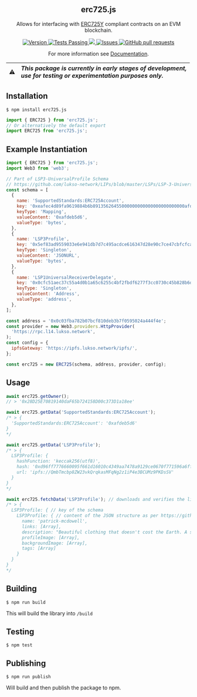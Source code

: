 <p align="center">
 <h2 align="center"><strong>erc725.js</strong></h2>
 <p align="center">Allows for interfacing with <a href="https://github.com/lukso-network/LIPs/blob/master/LSPs/LSP-2-ERC725YJSONSchema.md">ERC725Y</a> compliant contracts on an EVM blockchain.</p>
</p>

<p align="center">
<a href="https://github.com/ERC725Alliance/erc725.js/actions">
    <img alt="Version" src="https://badge.fury.io/js/erc725.js.svg" />
  </a>
  
  <a href="https://github.com/ERC725Alliance/erc725.js/actions">
    <img alt="Tests Passing" src="https://github.com/ERC725Alliance/erc725.js/actions/workflows/node.js.yml/badge.svg" />
  </a>
  <a href="https://codecov.io/gh/ERC725Alliance/erc725.js">
    <img src="https://codecov.io/gh/ERC725Alliance/erc725.js/branch/main/graph/badge.svg" />
  </a>
  <a href="https://github.com/ERC725Alliance/erc725.js/issues">
    <img alt="Issues" src="https://img.shields.io/github/issues/ERC725Alliance/erc725.js?color=0088ff" />
  </a>
  <a href="https://github.com/ERC725Alliance/erc725.js/pulls">
    <img alt="GitHub pull requests" src="https://img.shields.io/github/issues-pr/ERC725Alliance/erc725.js?color=0088ff" />
  </a>
</p>
<p align="center">For more information see <a href="https://docs.lukso.tech/tools/erc725js/getting-started">Documentation</a>.</p>

:warning: | _This package is currently in early stages of development,<br/> use for testing or experimentation purposes only._
:---: | :---

## Installation

```shell script
$ npm install erc725.js
```

```js
import { ERC725 } from 'erc725.js';
// Or alternatively the default export
import ERC725 from 'erc725.js';
```

## Example Instantiation

```js
import { ERC725 } from 'erc725.js';
import Web3 from 'web3';

// Part of LSP3-UniversalProfile Schema
// https://github.com/lukso-network/LIPs/blob/master/LSPs/LSP-3-UniversalProfile.md
const schema = [
  {
    name: 'SupportedStandards:ERC725Account',
    key: '0xeafec4d89fa9619884b6b89135626455000000000000000000000000afdeb5d6',
    keyType: 'Mapping',
    valueContent: '0xafdeb5d6',
    valueType: 'bytes',
  },
  {
    name: 'LSP3Profile',
    key: '0x5ef83ad9559033e6e941db7d7c495acdce616347d28e90c7ce47cbfcfcad3bc5',
    keyType: 'Singleton',
    valueContent: 'JSONURL',
    valueType: 'bytes',
  },
  {
    name: 'LSP1UniversalReceiverDelegate',
    key: '0x0cfc51aec37c55a4d0b1a65c6255c4bf2fbdf6277f3cc0730c45b828b6db8b47',
    keyType: 'Singleton',
    valueContent: 'Address',
    valueType: 'address',
  },
];

const address = '0x0c03fba782b07bcf810deb3b7f0595024a444f4e';
const provider = new Web3.providers.HttpProvider(
  'https://rpc.l14.lukso.network',
);
const config = {
  ipfsGateway: 'https://ipfs.lukso.network/ipfs/',
};

const erc725 = new ERC725(schema, address, provider, config);
```

## Usage

```js
await erc725.getOwner();
// > '0x28D25E70819140daF65b724158D00c373D1a18ee'

await erc725.getData('SupportedStandards:ERC725Account');
/* > {
  'SupportedStandards:ERC725Account': '0xafdeb5d6'
}
*/

await erc725.getData('LSP3Profile');
/* > {
  LSP3Profile: {
    hashFunction: 'keccak256(utf8)',
    hash: '0xd96ff7776660095f661d16010c4349aa7478a9129ce0670f771596a6ff2d864a',
    url: 'ipfs://QmbTmcbp8ZW23vkQrqkasMFqNg2z1iP4e3BCUMz9PKDsSV'
  }
}
*/

await erc725.fetchData('LSP3Profile'); // downloads and verifies the linked JSON
/* > {
  LSP3Profile: { // key of the schema
    LSP3Profile: { // content of the JSON structure as per https://github.com/lukso-network/LIPs/blob/master/LSPs/LSP-3-UniversalProfile.md
      name: 'patrick-mcdowell',
      links: [Array],
      description: "Beautiful clothing that doesn't cost the Earth. A sustainable designer based in London Patrick works with brand partners to refocus on systemic change centred around creative education. ",
      profileImage: [Array],
      backgroundImage: [Array],
      tags: [Array]
    }
  }
}
*/
```

## Building

```shell script
$ npm run build
```

This will build the library into `/build`

## Testing

```shell script
$ npm test
```

## Publishing

```shell script
$ npm run publish
```

Will build and then publish the package to npm.
